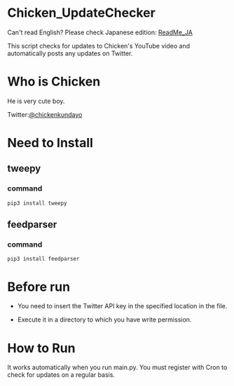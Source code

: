 # Chicken_UpdateChecker
Can't read English? Please check Japanese edition: [ReadMe_JA](README_JA.md)

This script checks for updates to Chicken's YouTube video and automatically posts any updates on Twitter.

# Who is Chicken
He is very cute boy.

Twitter:[@chickenkundayo](https://twitter.com/chickenkundayo)

# Need to Install
## tweepy
### command
    pip3 install tweepy

## feedparser
### command
    pip3 install feedparser

# Before run
 - You need to insert the Twitter API key in the specified location in the file.

 - Execute it in a directory to which you have write permission.

# How to Run
It works automatically when you run main.py. You must register with Cron to check for updates on a regular basis.

